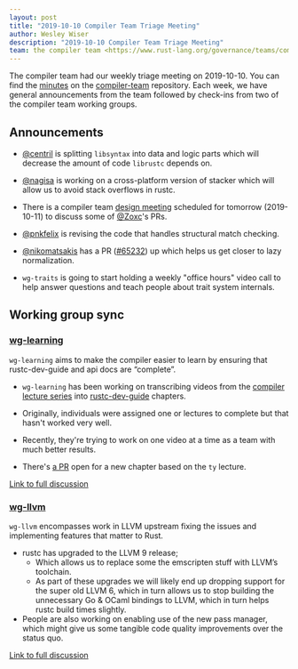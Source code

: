 ```yaml
---
layout: post
title: "2019-10-10 Compiler Team Triage Meeting"
author: Wesley Wiser
description: "2019-10-10 Compiler Team Triage Meeting"
team: the compiler team <https://www.rust-lang.org/governance/teams/compiler>
---
```


The compiler team had our weekly triage meeting on 2019-10-10.
You can find the [minutes](https://rust-lang.github.io/compiler-team/minutes/triage-meeting/2019-10-10/) on the [compiler-team](https://github.com/rust-lang/compiler-team) repository.
Each week, we have general announcements from the team followed by check-ins from two of the compiler team working groups.

## Announcements

- [@centril](https://github.com/centril) is splitting `libsyntax` into data and logic parts which will decrease the amount of code `librustc` depends on.

- [@nagisa](https://github.com/nagisa) is working on a cross-platform version of stacker which will allow us to avoid stack overflows in rustc.

- There is a compiler team [design meeting](https://rust-lang.github.io/compiler-team/minutes/design-meeting/2019-10-11-DepGraph-persistence-PR62038/) scheduled for tomorrow (2019-10-11) to discuss some of [@Zoxc](https://github.com/zoxc)'s PRs.

- [@pnkfelix](https://github.com/pnkfelix) is revising the code that handles structural match checking.

- [@nikomatsakis](https://github.com/nikomatsakis) has a PR ([#65232](https://github.com/rust-lang/rust/issues/65232)) up which helps us get closer to lazy normalization.

- `wg-traits` is going to start holding a weekly "office hours" video call to help answer questions and teach people about trait system internals.

## Working group sync

### [wg-learning](https://rust-lang.github.io/compiler-team/working-groups/learning/)

`wg-learning` aims to make the compiler easier to learn by ensuring that rustc-dev-guide and api docs are “complete”.

- `wg-learning` has been working on transcribing videos from the [compiler lecture series](https://www.youtube.com/watch?v=elBxMRSNYr4&list=PL85XCvVPmGQhOL-J2Ng7qlPvDVOwYpGTN) into [rustc-dev-guide](https://rust-lang.github.io/rustc-dev-guide/) chapters.

- Originally, individuals were assigned one or lectures to complete but that hasn't worked very well.

- Recently, they're trying to work on one video at a time as a team with much better results.

- There's [a PR](https://paper.dropbox.com/doc/Ty-lecture-summary--Almbjo_id6n8CKrOHlsTMG2dAg-4jFj9bVOLlW7uhIOWHITX) open for a new chapter based on the `ty` lecture.

[Link to full discussion](https://rust-lang.zulipchat.com/#narrow/stream/131828-t-compiler/topic/weekly.20meeting.202019-10-10.20.2354818/near/177816515)

### [wg-llvm](https://rust-lang.github.io/compiler-team/working-groups/llvm/)

`wg-llvm` encompasses work in LLVM upstream fixing the issues and implementing features that matter to Rust.

- rustc has upgraded to the LLVM 9 release;
  - Which allows us to replace some the emscripten stuff with LLVM’s toolchain.
  - As part of these upgrades we will likely end up dropping support for the super old LLVM 6, which in turn allows us to stop building the unnecessary Go & OCaml bindings to LLVM, which in turn helps rustc build times slightly.
- People are also working on enabling use of the new pass manager, which might give us some tangible code quality improvements over the status quo.

[Link to full discussion](https://rust-lang.zulipchat.com/#narrow/stream/131828-t-compiler/topic/weekly.20meeting.202019-10-10.20.2354818/near/177817116)
